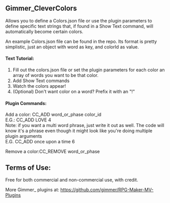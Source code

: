 ## Gimmer_CleverColors

Allows you to define a Colors.json file or use the plugin parameters to define specific text strings that, 
if found in a Show Text command, will automatically become certain colors.

An example Colors.json file can be found in the repo. Its format is pretty simplistic, just an object with word as key, 
and colorId as value.

#### Text Tutorial:

1. Fill out the colors.json file or set the plugin parameters for each color an array of words you want to be that color.
2. Add Show Text commands
3. Watch the colors appear!
4. (Optional) Don't want color on a word? Prefix it with an "!"

#### Plugin Commands:

Add a color: CC_ADD word_or_phase color_id  
E.G.: CC_ADD LOVE 4  
Note: if you want a multi word phrase, just write it out as well. The code will know it's a phrase even though it might look like you're doing multiple plugin arguments  
E.G. CC_ADD once upon a time 6

Remove a color:CC_REMOVE word_or_phase


## Terms of Use:

Free for both commercial and non-commercial use, with credit.

More Gimmer_ plugins at: https://github.com/gimmer/RPG-Maker-MV-Plugins
